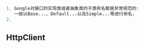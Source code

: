 ```java
1. Google对接口的实现类或者抽象类的子类命名都是非常规范的:
   一般以Base...、Default...以及Simple...等进行命名;
2. 
```

## HttpClient

```java

```



